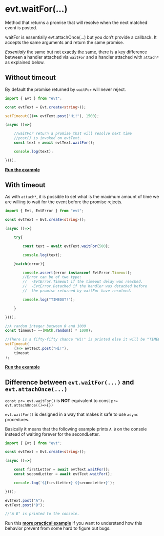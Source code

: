 # evt.waitFor(...)

Method that returns a promise that will resolve when the next matched event is posted.

waitFor is essentially evt.attachOnce(...) but you don’t provide a callback. It accepts the same arguments and return the same promise.

_Essentialy_ the same but [not exactly the same](https://docs.ts-evt.dev/api/evt/evt.waitfor-...#difference-between-evt-waitfor-and-evt-attachonce), there is a key difference between a handler attached via `waitFor` and a handler attached with `attach*` as explained below.

## Without timeout

By default the promise returned by `waitFor` will never reject.

```typescript
import { Evt } from "evt";

const evtText = Evt.create<string>();

setTimeout(()=> evtText.post("Hi!"), 1500);

(async ()=>{

    //waitFor return a promise that will resolve next time 
    //post() is invoked on evtText.
    const text = await evtText.waitFor();

    console.log(text);

})();
```

[**Run the example**](https://stackblitz.com/edit/evt-cazqyr?embed=1\&file=index.ts\&hideExplorer=1)

## With timeout

As with `attach*`, it is possible to set what is the maximum amount of time we are willing to wait for the event before the promise rejects.

```typescript
import { Evt, EvtError } from "evt";

const evtText = Evt.create<string>();

(async ()=>{

    try{

        const text = await evtText.waitFor(500);

        console.log(text);

    }catch(error){

        console.assert(error instanceof EvtError.Timeout);
        //Error can be of two type:
        //  -EvtError.Timeout if the timeout delay was reached.
        //  -EvtError.Detached if the handler was detached before 
        //  the promise returned by waitFor have resolved. 

        console.log("TIMEOUT!");

    }

})();

//A random integer between 0 and 1000
const timeout= ~~(Math.random() * 1000);

//There is a fifty-fifty chance "Hi!" is printed else it will be "TIMEOUT!".
setTimeout(
    ()=> evtText.post("Hi!"), 
    timeout
);
```

[**Run the example**](https://stackblitz.com/edit/evt-wqh856?embed=1\&file=index.ts\&hideExplorer=1)

## Difference between `evt.waitFor(...)` and `evt.attachOnce(...)`

`const pr= evt.waitFor()` is **NOT** equivalent to const `pr= evt.attachOnce(()=>{})`

`evt.waitFor()` is designed in a way that makes it safe to use `async` procedures.

Basically it means that the following example prints `A B` on the console instead of waiting forever for the secondLetter.

```typescript
import { Evt } from "evt";

const evtText = Evt.create<string>();

(async ()=>{

    const firstLetter = await evtText.waitFor();
    const secondLetter = await evtText.waitFor();

    console.log(`${firstLetter} ${secondLetter}`);

})();

evtText.post("A");
evtText.post("B");

//"A B" is printed to the console.
```

Run this [**more practical example**](https://stackblitz.com/edit/evt-v4q4s2?embed=1\&file=index.ts\&hideExplorer=1) if you want to understand how this behavior prevent from some hard to figure out bugs.

